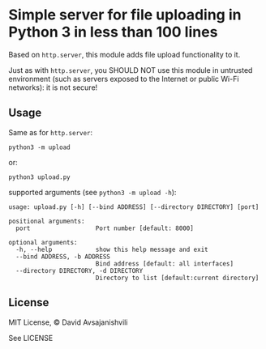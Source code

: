 # Simple server for file uploading in Python 3 in less than 100 lines

Based on `http.server`, this module adds file upload functionality to it.

Just as with `http.server`, you SHOULD NOT use this module in
untrusted environment (such as servers exposed to the Internet
or public Wi-Fi networks): it is not secure!

## Usage

Same as for `http.server`:

```
python3 -m upload
```

or:
    
    python3 upload.py

supported arguments (see `python3 -m upload -h`):

```
usage: upload.py [-h] [--bind ADDRESS] [--directory DIRECTORY] [port]

positional arguments:
  port                  Port number [default: 8000]

optional arguments:
  -h, --help            show this help message and exit
  --bind ADDRESS, -b ADDRESS
                        Bind address [default: all interfaces]
  --directory DIRECTORY, -d DIRECTORY
                        Directory to list [default:current directory]
```

## License

MIT License, © David Avsajanishvili

See LICENSE
